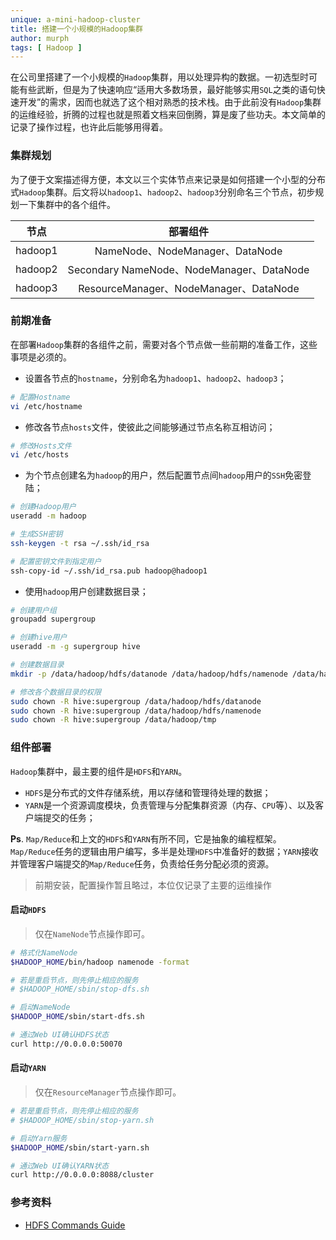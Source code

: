```yaml
---
unique: a-mini-hadoop-cluster
title: 搭建一个小规模的Hadoop集群
author: murph
tags: [ Hadoop ]
---
```


在公司里搭建了一个小规模的`Hadoop`集群，用以处理异构的数据。一初选型时可能有些武断，但是为了快速响应“适用大多数场景，最好能够实用`SQL`之类的语句快速开发”的需求，因而也就选了这个相对熟悉的技术栈。由于此前没有`Hadoop`集群的运维经验，折腾的过程也就是照着文档来回倒腾，算是废了些功夫。本文简单的记录了操作过程，也许此后能够用得着。

<!-- more -->

### 集群规划

为了便于文案描述得方便，本文以三个实体节点来记录是如何搭建一个小型的分布式`Hadoop`集群。后文将以`hadoop1`、`hadoop2`、`hadoop3`分别命名三个节点，初步规划一下集群中的各个组件。

|  节点   | 部署组件  |
| :----: | :----: |
| hadoop1  | NameNode、NodeManager、DataNode |
| hadoop2  | Secondary NameNode、NodeManager、DataNode |
| hadoop3  | ResourceManager、NodeManager、DataNode |

### 前期准备

在部署`Hadoop`集群的各组件之前，需要对各个节点做一些前期的准备工作，这些事项是必须的。

- 设置各节点的`hostname`，分别命名为`hadoop1`、`hadoop2`、`hadoop3`；

```sh
# 配置Hostname
vi /etc/hostname
```

- 修改各节点`hosts`文件，使彼此之间能够通过节点名称互相访问；

```sh
# 修改Hosts文件
vi /etc/hosts
```

- 为个节点创建名为`hadoop`的用户，然后配置节点间`hadoop`用户的`SSH`免密登陆；

```sh
# 创建Hadoop用户
useradd -m hadoop

# 生成SSH密钥
ssh-keygen -t rsa ~/.ssh/id_rsa

# 配置密钥文件到指定用户
ssh-copy-id ~/.ssh/id_rsa.pub hadoop@hadoop1
```

- 使用`hadoop`用户创建数据目录；

```sh
# 创建用户组
groupadd supergroup

# 创建hive用户
useradd -m -g supergroup hive

# 创建数据目录
mkdir -p /data/hadoop/hdfs/datanode /data/hadoop/hdfs/namenode /data/hadoop/tmp

# 修改各个数据目录的权限
sudo chown -R hive:supergroup /data/hadoop/hdfs/datanode
sudo chown -R hive:supergroup /data/hadoop/hdfs/namenode
sudo chown -R hive:supergroup /data/hadoop/tmp
```

### 组件部署

`Hadoop`集群中，最主要的组件是`HDFS`和`YARN`。

- `HDFS`是分布式的文件存储系统，用以存储和管理待处理的数据；
- `YARN`是一个资源调度模块，负责管理与分配集群资源（内存、`CPU`等）、以及客户端提交的任务；

**Ps**. `Map/Reduce`和上文的`HDFS`和`YARN`有所不同，它是抽象的编程框架。`Map/Reduce`任务的逻辑由用户编写，多半是处理`HDFS`中准备好的数据；`YARN`接收并管理客户端提交的`Map/Reduce`任务，负责给任务分配必须的资源。

> 前期安装，配置操作暂且略过，本位仅记录了主要的运维操作

#### 启动`HDFS`

> 仅在`NameNode`节点操作即可。

```sh
# 格式化NameNode
$HADOOP_HOME/bin/hadoop namenode -format

# 若是重启节点，则先停止相应的服务
# $HADOOP_HOME/sbin/stop-dfs.sh

# 启动NameNode
$HADOOP_HOME/sbin/start-dfs.sh

# 通过Web UI确认HDFS状态
curl http://0.0.0.0:50070
```

#### 启动`YARN`

> 仅在`ResourceManager`节点操作即可。

```sh
# 若是重启节点，则先停止相应的服务
# $HADOOP_HOME/sbin/stop-yarn.sh

# 启动Yarn服务
$HADOOP_HOME/sbin/start-yarn.sh

# 通过Web UI确认YARN状态
curl http://0.0.0.0:8088/cluster
```


### 参考资料

- [HDFS Commands Guide](https://hadoop.apache.org/docs/r2.7.1/hadoop-project-dist/hadoop-hdfs/HDFSCommands.html#dfs)